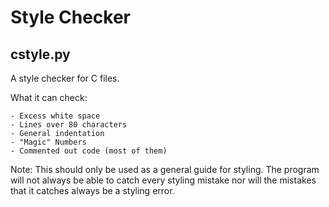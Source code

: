 # Style Checker
## cstyle.py
A style checker for C files.

What it can check:

    - Excess white space
    - Lines over 80 characters
    - General indentation
    - "Magic" Numbers
    - Commented out code (most of them)
    
Note: This should only be used as a general guide for styling. The program
will not always be able to catch every styling mistake nor will the
mistakes that it catches always be a styling error.
    